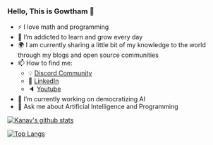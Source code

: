 ### Hello, This is Gowtham 👋

- :zap: I love math and programming
- 🌱 I’m addicted to learn and grow every day
- :earth_africa: I am currently sharing a little bit of my knowledge to the world through my blogs and open source communities
- 📫 How to find me: 
  - :bulb: [Discord Community](https://discord.gg/TtMT4AW)
  - :office: [LinkedIn](https://www.linkedin.com/in/kanavbansal/)
  - :speaker: [Youtube](https://www.youtube.com/channel/UCIUfGgjNYHS-U547JUs2_eQ)
- 🔭 I’m currently working on democratizing AI
- 💬 Ask me about Artificial Intelligence and Programming

[![Kanav's github stats](https://github-readme-stats.vercel.app/api?username=bansalkanav&count_private=true&show_icons=true&theme=dracula&hide_rank=false)](https://github.com/bansalkanav?tab=repositories)

[![Top Langs](https://github-readme-stats.vercel.app/api/top-langs/?username=bansalkanav)](https://github.com/bansalkanav?tab=repositories)
